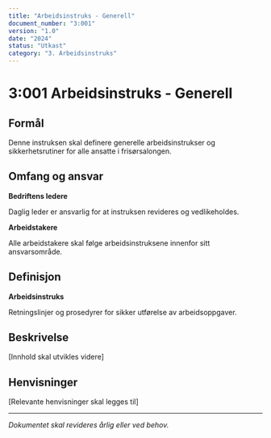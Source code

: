 ```yaml
---
title: "Arbeidsinstruks - Generell"
document_number: "3:001"
version: "1.0"
date: "2024"
status: "Utkast"
category: "3. Arbeidsinstruks"
---
```


# 3:001 Arbeidsinstruks - Generell

## Formål

Denne instruksen skal definere generelle arbeidsinstrukser og sikkerhetsrutiner for alle ansatte i frisørsalongen.

## Omfang og ansvar

**Bedriftens ledere**

Daglig leder er ansvarlig for at instruksen revideres og vedlikeholdes.

**Arbeidstakere**

Alle arbeidstakere skal følge arbeidsinstruksene innenfor sitt ansvarsområde.

## Definisjon

**Arbeidsinstruks**

Retningslinjer og prosedyrer for sikker utførelse av arbeidsoppgaver.

## Beskrivelse

[Innhold skal utvikles videre]

## Henvisninger

[Relevante henvisninger skal legges til]

---

*Dokumentet skal revideres årlig eller ved behov.*
